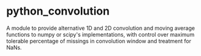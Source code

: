 # python_convolution
A module to provide alternative 1D and 2D convolution and moving average functions to numpy or scipy's implementations, with control over maximum tolerable percentage of missings in convolution window and treatment for NaNs.
